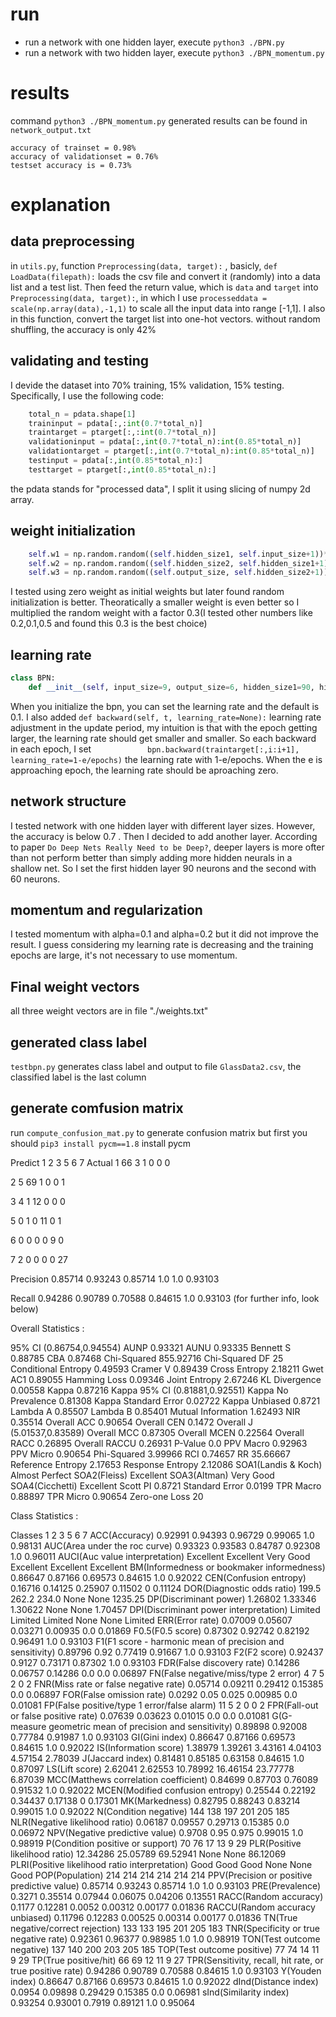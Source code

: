 # run
- run a network with one hidden layer, execute `python3 ./BPN.py`
- run a network with two hidden layer, execute `python3 ./BPN_momentum.py`
  
# results
command `python3 ./BPN_momentum.py` generated results can be found in `network_output.txt`
```
accuracy of trainset = 0.98%
accuracy of validationset = 0.76%
testset accuracy is = 0.73%
```


# explanation
## data preprocessing
in `utils.py`, function `Preprocessing(data, target):` , basicly, `def LoadData(filepath):` loads the csv file and convert it (randomly) into a data list and a test list. Then feed the return value, which is `data` and `target` into `Preprocessing(data, target):`, in which I use `processeddata = scale(np.array(data),-1,1)` to scale all the input data into range [-1,1]. I also in this function, convert the target list into one-hot vectors.
without random shuffling, the accuracy is only 42%

## validating and testing
I devide the dataset into 70% training, 15% validation, 15% testing. Specifically, I use the following code:
```python
    total_n = pdata.shape[1]
    traininput = pdata[:,:int(0.7*total_n)]
    traintarget = ptarget[:,:int(0.7*total_n)]
    validationinput = pdata[:,int(0.7*total_n):int(0.85*total_n)]
    validationtarget = ptarget[:,int(0.7*total_n):int(0.85*total_n)]
    testinput = pdata[:,int(0.85*total_n):]
    testtarget = ptarget[:,int(0.85*total_n):]
```
the pdata stands for "processed data", I split it using slicing of numpy 2d array.

## weight initialization
```python
    self.w1 = np.random.random((self.hidden_size1, self.input_size+1))*0.3
    self.w2 = np.random.random((self.hidden_size2, self.hidden_size1+1))*0.3
    self.w3 = np.random.random((self.output_size, self.hidden_size2+1))*0.3
```
I tested using zero weight as initial weights but later found random initialization is better. Theoratically a smaller weight is even better so I multiplied the random weight with a factor 0.3(I tested other numbers like 0.2,0.1,0.5 and found this 0.3 is the best choice)

## learning rate
```python
class BPN:
    def __init__(self, input_size=9, output_size=6, hidden_size1=90, hidden_size2=60, learning_rate=0.1):
```
When you initialize the bpn, you can set the learning rate and the default is 0.1. I also added `def backward(self, t, learning_rate=None):` learning rate adjustment in the update period, my intuition is that with the epoch getting larger, the learning rate should get smaller and smaller. So each backward in each epoch, I set `            bpn.backward(traintarget[:,i:i+1], learning_rate=1-e/epochs)` the learning rate with 1-e/epochs. When the e is approaching epoch, the learning rate should be aproaching zero.

## network structure
I tested network with one hidden layer with different layer sizes. However, the accuracy is below 0.7 . Then I decided to add another layer. According to paper `Do Deep Nets Really Need to be Deep?`, deeper layers is more ofter than not perform better than simply adding more hidden neurals in a shallow net. So I set the first hidden layer 90 neurons and the second with 60 neurons.

## momentum and regularization
I tested momentum with alpha=0.1 and alpha=0.2 but it did not improve the result. I guess considering my learning rate is decreasing and the training epochs are large, it's not necessary to use momentum.

## Final weight vectors
all three weight vectors are in file "./weights.txt"

## generated class label
`testbpn.py` generates class label and output to file `GlassData2.csv`, the classified label is the last column

## generate comfusion matrix
run `compute_confusion_mat.py` to generate confusion matrix
but first you should `pip3 install pycm==1.8` install pycm

Predict          1     2     3     5     6     7
Actual
1                66    3     1     0     0     0

2                5     69    1     0     0     1

3                4     1     12    0     0     0

5                0     1     0     11    0     1

6                0     0     0     0     9     0

7                2     0     0     0     0     27

Precision
0.85714                 0.93243                 0.85714                 1.0                     1.0              0.93103

Recall
0.94286                 0.90789                 0.70588                 0.84615                 1.0              0.93103
(for further info, look below)





Overall Statistics :

95% CI                                                           (0.86754,0.94554)
AUNP                                                             0.93321
AUNU                                                             0.93335
Bennett S                                                        0.88785
CBA                                                              0.87468
Chi-Squared                                                      855.92716
Chi-Squared DF                                                   25
Conditional Entropy                                              0.49593
Cramer V                                                         0.89439
Cross Entropy                                                    2.18211
Gwet AC1                                                         0.89055
Hamming Loss                                                     0.09346
Joint Entropy                                                    2.67246
KL Divergence                                                    0.00558
Kappa                                                            0.87216
Kappa 95% CI                                                     (0.81881,0.92551)
Kappa No Prevalence                                              0.81308
Kappa Standard Error                                             0.02722
Kappa Unbiased                                                   0.8721
Lambda A                                                         0.85507
Lambda B                                                         0.85401
Mutual Information                                               1.62493
NIR                                                              0.35514
Overall ACC                                                      0.90654
Overall CEN                                                      0.1472
Overall J                                                        (5.01537,0.83589)
Overall MCC                                                      0.87305
Overall MCEN                                                     0.22564
Overall RACC                                                     0.26895
Overall RACCU                                                    0.26931
P-Value                                                          0.0
PPV Macro                                                        0.92963
PPV Micro                                                        0.90654
Phi-Squared                                                      3.99966
RCI                                                              0.74657
RR                                                               35.66667
Reference Entropy                                                2.17653
Response Entropy                                                 2.12086
SOA1(Landis & Koch)                                              Almost Perfect
SOA2(Fleiss)                                                     Excellent
SOA3(Altman)                                                     Very Good
SOA4(Cicchetti)                                                  Excellent
Scott PI                                                         0.8721
Standard Error                                                   0.0199
TPR Macro                                                        0.88897
TPR Micro                                                        0.90654
Zero-one Loss                                                    20

Class Statistics :

Classes                                                          1                       2                       3                       5                       6              7
ACC(Accuracy)                                                    0.92991                 0.94393                 0.96729                 0.99065                 1.0              0.98131
AUC(Area under the roc curve)                                    0.93323                 0.93583                 0.84787                 0.92308                 1.0              0.96011
AUCI(Auc value interpretation)                                   Excellent               Excellent               Very Good               Excellent               Excellent              Excellent
BM(Informedness or bookmaker informedness)                       0.86647                 0.87166                 0.69573                 0.84615                 1.0              0.92022
CEN(Confusion entropy)                                           0.16716                 0.14125                 0.25907                 0.11502                 0              0.11124
DOR(Diagnostic odds ratio)                                       199.5                   262.2                   234.0                   None                    None              1235.25
DP(Discriminant power)                                           1.26802                 1.33346                 1.30622                 None                    None              1.70457
DPI(Discriminant power interpretation)                           Limited                 Limited                 Limited                 None                    None              Limited
ERR(Error rate)                                                  0.07009                 0.05607                 0.03271                 0.00935                 0.0              0.01869
F0.5(F0.5 score)                                                 0.87302                 0.92742                 0.82192                 0.96491                 1.0              0.93103
F1(F1 score - harmonic mean of precision and sensitivity)        0.89796                 0.92                    0.77419                 0.91667                 1.0              0.93103
F2(F2 score)                                                     0.92437                 0.9127                  0.73171                 0.87302                 1.0              0.93103
FDR(False discovery rate)                                        0.14286                 0.06757                 0.14286                 0.0                     0.0              0.06897
FN(False negative/miss/type 2 error)                             4                       7                       5                       2                       0              2
FNR(Miss rate or false negative rate)                            0.05714                 0.09211                 0.29412                 0.15385                 0.0              0.06897
FOR(False omission rate)                                         0.0292                  0.05                    0.025                   0.00985                 0.0              0.01081
FP(False positive/type 1 error/false alarm)                      11                      5                       2                       0                       0              2
FPR(Fall-out or false positive rate)                             0.07639                 0.03623                 0.01015                 0.0                     0.0              0.01081
G(G-measure geometric mean of precision and sensitivity)         0.89898                 0.92008                 0.77784                 0.91987                 1.0              0.93103
GI(Gini index)                                                   0.86647                 0.87166                 0.69573                 0.84615                 1.0              0.92022
IS(Information score)                                            1.38979                 1.39261                 3.43161                 4.04103                 4.57154              2.78039
J(Jaccard index)                                                 0.81481                 0.85185                 0.63158                 0.84615                 1.0              0.87097
LS(Lift score)                                                   2.62041                 2.62553                 10.78992                16.46154                23.77778              6.87039
MCC(Matthews correlation coefficient)                            0.84699                 0.87703                 0.76089                 0.91532                 1.0              0.92022
MCEN(Modified confusion entropy)                                 0.25544                 0.22192                 0.34437                 0.17138                 0              0.17301
MK(Markedness)                                                   0.82795                 0.88243                 0.83214                 0.99015                 1.0              0.92022
N(Condition negative)                                            144                     138                     197                     201                     205              185
NLR(Negative likelihood ratio)                                   0.06187                 0.09557                 0.29713                 0.15385                 0.0              0.06972
NPV(Negative predictive value)                                   0.9708                  0.95                    0.975                   0.99015                 1.0              0.98919
P(Condition positive or support)                                 70                      76                      17                      13                      9              29
PLR(Positive likelihood ratio)                                   12.34286                25.05789                69.52941                None                    None              86.12069
PLRI(Positive likelihood ratio interpretation)                   Good                    Good                    Good                    None                    None              Good
POP(Population)                                                  214                     214                     214                     214                     214              214
PPV(Precision or positive predictive value)                      0.85714                 0.93243                 0.85714                 1.0                     1.0              0.93103
PRE(Prevalence)                                                  0.3271                  0.35514                 0.07944                 0.06075                 0.04206              0.13551
RACC(Random accuracy)                                            0.1177                  0.12281                 0.0052                  0.00312                 0.00177              0.01836
RACCU(Random accuracy unbiased)                                  0.11796                 0.12283                 0.00525                 0.00314                 0.00177              0.01836
TN(True negative/correct rejection)                              133                     133                     195                     201                     205              183
TNR(Specificity or true negative rate)                           0.92361                 0.96377                 0.98985                 1.0                     1.0              0.98919
TON(Test outcome negative)                                       137                     140                     200                     203                     205              185
TOP(Test outcome positive)                                       77                      74                      14                      11                      9              29
TP(True positive/hit)                                            66                      69                      12                      11                      9              27
TPR(Sensitivity, recall, hit rate, or true positive rate)        0.94286                 0.90789                 0.70588                 0.84615                 1.0              0.93103
Y(Youden index)                                                  0.86647                 0.87166                 0.69573                 0.84615                 1.0              0.92022
dInd(Distance index)                                             0.0954                  0.09898                 0.29429                 0.15385                 0.0              0.06981
sInd(Similarity index)                                           0.93254                 0.93001                 0.7919                  0.89121                 1.0              0.95064


